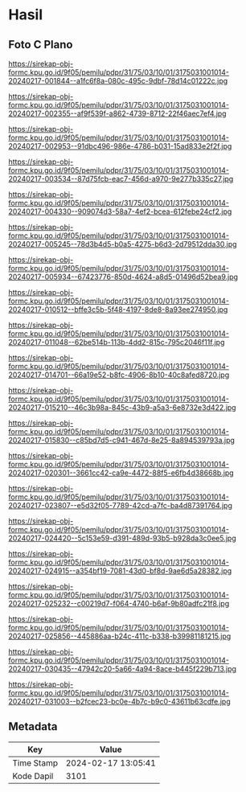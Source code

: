 # Hasil

## Foto C Plano

https://sirekap-obj-formc.kpu.go.id/9f05/pemilu/pdpr/31/75/03/10/01/3175031001014-20240217-001844--a1fc6f8a-080c-495c-9dbf-78d14c01222c.jpg

https://sirekap-obj-formc.kpu.go.id/9f05/pemilu/pdpr/31/75/03/10/01/3175031001014-20240217-002355--af9f539f-a862-4739-8712-22f46aec7ef4.jpg

https://sirekap-obj-formc.kpu.go.id/9f05/pemilu/pdpr/31/75/03/10/01/3175031001014-20240217-002953--91dbc496-986e-4786-b031-15ad833e2f2f.jpg

https://sirekap-obj-formc.kpu.go.id/9f05/pemilu/pdpr/31/75/03/10/01/3175031001014-20240217-003534--87d75fcb-eac7-456d-a970-9e277b335c27.jpg

https://sirekap-obj-formc.kpu.go.id/9f05/pemilu/pdpr/31/75/03/10/01/3175031001014-20240217-004330--909074d3-58a7-4ef2-bcea-612febe24cf2.jpg

https://sirekap-obj-formc.kpu.go.id/9f05/pemilu/pdpr/31/75/03/10/01/3175031001014-20240217-005245--78d3b4d5-b0a5-4275-b6d3-2d79512dda30.jpg

https://sirekap-obj-formc.kpu.go.id/9f05/pemilu/pdpr/31/75/03/10/01/3175031001014-20240217-005934--67423776-850d-4624-a8d5-01496d52bea9.jpg

https://sirekap-obj-formc.kpu.go.id/9f05/pemilu/pdpr/31/75/03/10/01/3175031001014-20240217-010512--bffe3c5b-5f48-4197-8de8-8a93ee274950.jpg

https://sirekap-obj-formc.kpu.go.id/9f05/pemilu/pdpr/31/75/03/10/01/3175031001014-20240217-011048--62be514b-113b-4dd2-815c-795c2046f11f.jpg

https://sirekap-obj-formc.kpu.go.id/9f05/pemilu/pdpr/31/75/03/10/01/3175031001014-20240217-014701--66a19e52-b8fc-4906-8b10-40c8afed8720.jpg

https://sirekap-obj-formc.kpu.go.id/9f05/pemilu/pdpr/31/75/03/10/01/3175031001014-20240217-015210--46c3b98a-845c-43b9-a5a3-6e8732e3d422.jpg

https://sirekap-obj-formc.kpu.go.id/9f05/pemilu/pdpr/31/75/03/10/01/3175031001014-20240217-015830--c85bd7d5-c941-467d-8e25-8a894539793a.jpg

https://sirekap-obj-formc.kpu.go.id/9f05/pemilu/pdpr/31/75/03/10/01/3175031001014-20240217-020301--3661cc42-ca9e-4472-88f5-e6fb4d38668b.jpg

https://sirekap-obj-formc.kpu.go.id/9f05/pemilu/pdpr/31/75/03/10/01/3175031001014-20240217-023807--e5d32f05-7789-42cd-a7fc-ba4d87391764.jpg

https://sirekap-obj-formc.kpu.go.id/9f05/pemilu/pdpr/31/75/03/10/01/3175031001014-20240217-024420--5c153e59-d391-489d-93b5-b928da3c0ee5.jpg

https://sirekap-obj-formc.kpu.go.id/9f05/pemilu/pdpr/31/75/03/10/01/3175031001014-20240217-024915--a354bf19-7081-43d0-bf8d-9ae6d5a28382.jpg

https://sirekap-obj-formc.kpu.go.id/9f05/pemilu/pdpr/31/75/03/10/01/3175031001014-20240217-025232--c00219d7-f064-4740-b6af-9b80adfc21f8.jpg

https://sirekap-obj-formc.kpu.go.id/9f05/pemilu/pdpr/31/75/03/10/01/3175031001014-20240217-025856--445886aa-b24c-411c-b338-b39981181215.jpg

https://sirekap-obj-formc.kpu.go.id/9f05/pemilu/pdpr/31/75/03/10/01/3175031001014-20240217-030435--47942c20-5a66-4a94-8ace-b445f229b713.jpg

https://sirekap-obj-formc.kpu.go.id/9f05/pemilu/pdpr/31/75/03/10/01/3175031001014-20240217-031003--b2fcec23-bc0e-4b7c-b9c0-43611b63cdfe.jpg


## Metadata

| Key        | Value               |
| ---------- | ------------------- |
| Time Stamp | 2024-02-17 13:05:41 |
| Kode Dapil | 3101                |



